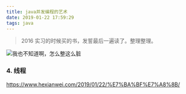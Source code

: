 ```yaml
---
title: java并发编程的艺术
date: 2019-01-22 17:59:29
tags: java
---
```



> 2016 实习的时候买的书，发誓最后一遍读了。整理整理。

![我也不知道啊，怎么整这么脏](https://beer-1256523277.cos.ap-shanghai.myqcloud.com/blog/java并发编程的艺术.png
)

<!--more-->
### 4. 线程

https://www.hexianwei.com/2019/01/22/%E7%BA%BF%E7%A8%8B/

